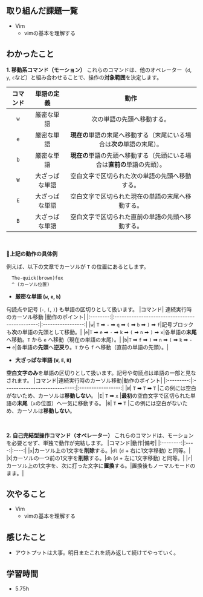 ## 取り組んだ課題一覧
- Vim
    - vimの基本を理解する

## わかったこと
**1.  移動系コマンド（モーション）**
これらのコマンドは、他のオペレーター（`d`, `y`, `c`など）と組み合わせることで、操作の**対象範囲**を決定します。

|コマンド|単語の定義|動作|
|:--------:|:------------:|:----:|
|`w`|厳密な単語|次の単語の先頭へ移動する。|
|`e`|厳密な単語|**現在の**単語の末尾へ移動する（末尾にいる場合は**次の**単語の末尾）。|
|`b`|厳密な単語|**現在の**単語の先頭へ移動する（先頭にいる場合は**直前の**単語の先頭）。|
|`W`|大ざっぱな単語|空白文字で区切られた次の単語の先頭へ移動する。|
|`E`|大ざっぱな単語|空白文字で区切られた現在の単語の末尾へ移動する。|
|`B`|大ざっぱな単語|空白文字で区切られた直前の単語の先頭へ移動する。|
<br>

<font dir="auto" style="vertical-align: inherit;"><font dir="auto" style="vertical-align: inherit;">📝</font></font>**上記の動作の具体例**

例えば、以下の文章でカーソルが `T` の位置にあるとします。

      The-quick(brown)fox
      ^ (カーソル位置)

- **厳密な単語 (`w`, `e`, `b`)**

句読点や記号 (`-`, `(`, `)`) も単語の区切りとして扱います。
|コマンド|           連続実行時のカーソル移動           |動作のポイント|
|:--------:|:----------------------------------------------:|:-----------------:|
|`w`| `T` <font dir="auto" style="vertical-align: inherit;"><font dir="auto" style="vertical-align: inherit;">➡</font></font> `-` <font dir="auto" style="vertical-align: inherit;"><font dir="auto" style="vertical-align: inherit;">➡</font></font> `q` <font dir="auto" style="vertical-align: inherit;"><font dir="auto" style="vertical-align: inherit;">➡</font></font> `(` <font dir="auto" style="vertical-align: inherit;"><font dir="auto" style="vertical-align: inherit;">➡</font></font> `b` <font dir="auto" style="vertical-align: inherit;"><font dir="auto" style="vertical-align: inherit;">➡</font></font> `)` <font dir="auto" style="vertical-align: inherit;"><font dir="auto" style="vertical-align: inherit;">➡</font></font> `f`|記号ブロックも**次**の単語の先頭として移動。|
|`e`|`T` <font dir="auto" style="vertical-align: inherit;"><font dir="auto" style="vertical-align: inherit;">➡</font></font> `e` <font dir="auto" style="vertical-align: inherit;"><font dir="auto" style="vertical-align: inherit;">➡</font></font> `-` <font dir="auto" style="vertical-align: inherit;"><font dir="auto" style="vertical-align: inherit;">➡</font></font> `k` <font dir="auto" style="vertical-align: inherit;"><font dir="auto" style="vertical-align: inherit;">➡</font></font> `(` <font dir="auto" style="vertical-align: inherit;"><font dir="auto" style="vertical-align: inherit;">➡</font></font> `n` <font dir="auto" style="vertical-align: inherit;"><font dir="auto" style="vertical-align: inherit;">➡</font></font> `)` <font dir="auto" style="vertical-align: inherit;"><font dir="auto" style="vertical-align: inherit;">➡</font></font> `x`|各単語の**末尾**へ移動。`T` から `e` へ移動（現在の単語の末尾）。|
|`b`|`T` <font dir="auto" style="vertical-align: inherit;"><font dir="auto" style="vertical-align: inherit;">➡</font></font> `f` <font dir="auto" style="vertical-align: inherit;"><font dir="auto" style="vertical-align: inherit;">➡</font></font> `)` <font dir="auto" style="vertical-align: inherit;"><font dir="auto" style="vertical-align: inherit;">➡</font></font> `n` <font dir="auto" style="vertical-align: inherit;"><font dir="auto" style="vertical-align: inherit;">➡</font></font> `(` <font dir="auto" style="vertical-align: inherit;"><font dir="auto" style="vertical-align: inherit;">➡</font></font> `k` <font dir="auto" style="vertical-align: inherit;"><font dir="auto" style="vertical-align: inherit;">➡</font></font> `-` <font dir="auto" style="vertical-align: inherit;"><font dir="auto" style="vertical-align: inherit;">➡</font></font> `e`|各単語の**先頭**へ**逆戻り**。`T` から `f` へ移動（直前の単語の先頭）。|

- **大ざっぱな単語 (`W`, `E`, `B`)**

**空白文字のみ**を単語の区切りとして扱います。記号や句読点は単語の一部と見なされます。
|コマンド|連続実行時のカーソル移動|動作のポイント|
|:---------:|:-----------------------------:|:-----------------:|
|`W`|	`T` <font dir="auto" style="vertical-align: inherit;"><font dir="auto" style="vertical-align: inherit;">➡</font></font> `T` <font dir="auto" style="vertical-align: inherit;"><font dir="auto" style="vertical-align: inherit;">➡</font></font> `T`	|この例には空白がないため、カーソルは**移動しない**。
|`E`|	`T` <font dir="auto" style="vertical-align: inherit;"><font dir="auto" style="vertical-align: inherit;">➡</font></font> `x`	|**最初**の空白文字で区切られた単語の**末尾**（`x`の位置）へ一気に移動する。
|`B`|	`T` <font dir="auto" style="vertical-align: inherit;"><font dir="auto" style="vertical-align: inherit;">➡</font></font> `T`	|この例には空白がないため、カーソルは**移動しない**。

<br>

**2. 自己完結型操作コマンド（オペレーター）**
これらのコマンドは、モーションを必要とせず、単独で動作が完結します。
|コマンド|動作|備考|
|:--------:|:----:|:----:|
|`x`|カーソル上の1文字を**削除**する。|`dl` (`d` + 右に1文字移動) と同等。|
|`X`|カーソルの一つ前の1文字を**削除**する。|`dh` (`d` + 左に1文字移動) と同等。|
|`r`|カーソル上の1文字を、次に打った文字に**置換**する。|置換後もノーマルモードのまま。|

## 次やること
- Vim
    - vimの基本を理解する

## 感じたこと
- アウトプットは大事。明日またこれを読み返して続けてやっていく。

## 学習時間
- 5.75h